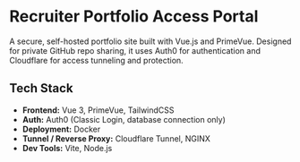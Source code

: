 # Recruiter Portfolio Access Portal

A secure, self-hosted portfolio site built with Vue.js and PrimeVue. Designed for private GitHub repo sharing, it uses Auth0 for authentication and Cloudflare for access tunneling and protection.

## Tech Stack

- **Frontend:** Vue 3, PrimeVue, TailwindCSS
- **Auth:** Auth0 (Classic Login, database connection only)
- **Deployment:** Docker
- **Tunnel / Reverse Proxy:** Cloudflare Tunnel, NGINX
- **Dev Tools:** Vite, Node.js
